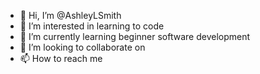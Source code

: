 - 👋 Hi, I’m @AshleyLSmith
- 👀 I’m interested in learning to code
- 🌱 I’m currently learning beginner software development
- 💞️ I’m looking to collaborate on 
- 📫 How to reach me 

<!---
AshleyLSmith/AshleyLSmith is a ✨ special ✨ repository because its `README.md` (this file) appears on your GitHub profile.
You can click the Preview link to take a look at your changes.
--->
